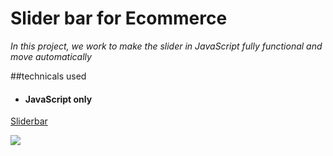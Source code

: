 
# Slider bar for Ecommerce


*In this project, we work to make the slider in JavaScript fully functional and move automatically*

##technicals used

- #### JavaScript only 

[Sliderbar](https://slider-para-ecomerce.netlify.app/)

![](https://i.ibb.co/80mq4m5/sliderbar-ecommerce.png)

